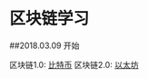 # 区块链学习

##2018.03.09 开始

区块链1.0:
    [比特币](http://www.bitcoin.org)
区块链2.0:
    [以太坊](http://www.ethfans.org)



